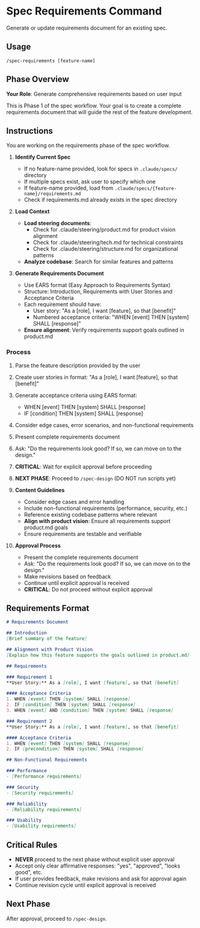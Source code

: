 # Spec Requirements Command

Generate or update requirements document for an existing spec.

## Usage
```
/spec-requirements [feature-name]
```

## Phase Overview
**Your Role**: Generate comprehensive requirements based on user input

This is Phase 1 of the spec workflow. Your goal is to create a complete requirements document that will guide the rest of the feature development.

## Instructions
You are working on the requirements phase of the spec workflow.

1. **Identify Current Spec**
   - If no feature-name provided, look for specs in `.claude/specs/` directory
   - If multiple specs exist, ask user to specify which one
   - If feature-name provided, load from `.claude/specs/{feature-name}/requirements.md`
   - Check if requirements.md already exists in the spec directory

2. **Load Context**
   - **Load steering documents**: 
     - Check for .claude/steering/product.md for product vision alignment
     - Check for .claude/steering/tech.md for technical constraints
     - Check for .claude/steering/structure.md for organizational patterns
   - **Analyze codebase**: Search for similar features and patterns

3. **Generate Requirements Document**
   - Use EARS format (Easy Approach to Requirements Syntax)
   - Structure: Introduction, Requirements with User Stories and Acceptance Criteria
   - Each requirement should have:
     - User story: "As a [role], I want [feature], so that [benefit]"
     - Numbered acceptance criteria: "WHEN [event] THEN [system] SHALL [response]"
   - **Ensure alignment**: Verify requirements support goals outlined in product.md

### Process
1. Parse the feature description provided by the user
2. Create user stories in format: "As a [role], I want [feature], so that [benefit]"
3. Generate acceptance criteria using EARS format:
   - WHEN [event] THEN [system] SHALL [response]
   - IF [condition] THEN [system] SHALL [response]
4. Consider edge cases, error scenarios, and non-functional requirements
5. Present complete requirements document
6. Ask: "Do the requirements look good? If so, we can move on to the design."
7. **CRITICAL**: Wait for explicit approval before proceeding
8. **NEXT PHASE**: Proceed to `/spec-design` (DO NOT run scripts yet)

4. **Content Guidelines**
   - Consider edge cases and error handling
   - Include non-functional requirements (performance, security, etc.)
   - Reference existing codebase patterns where relevant
   - **Align with product vision**: Ensure all requirements support product.md goals
   - Ensure requirements are testable and verifiable

5. **Approval Process**
   - Present the complete requirements document
   - Ask: "Do the requirements look good? If so, we can move on to the design."
   - Make revisions based on feedback
   - Continue until explicit approval is received
   - **CRITICAL**: Do not proceed without explicit approval

## Requirements Format
```markdown
# Requirements Document

## Introduction
[Brief summary of the feature]

## Alignment with Product Vision
[Explain how this feature supports the goals outlined in product.md]

## Requirements

### Requirement 1
**User Story:** As a [role], I want [feature], so that [benefit]

#### Acceptance Criteria
1. WHEN [event] THEN [system] SHALL [response]
2. IF [condition] THEN [system] SHALL [response]
3. WHEN [event] AND [condition] THEN [system] SHALL [response]

### Requirement 2
**User Story:** As a [role], I want [feature], so that [benefit]

#### Acceptance Criteria
1. WHEN [event] THEN [system] SHALL [response]
2. IF [precondition] THEN [system] SHALL [response]

## Non-Functional Requirements

### Performance
- [Performance requirements]

### Security
- [Security requirements]

### Reliability
- [Reliability requirements]

### Usability
- [Usability requirements]
```

## Critical Rules
- **NEVER** proceed to the next phase without explicit user approval
- Accept only clear affirmative responses: "yes", "approved", "looks good", etc.
- If user provides feedback, make revisions and ask for approval again
- Continue revision cycle until explicit approval is received

## Next Phase
After approval, proceed to `/spec-design`.
